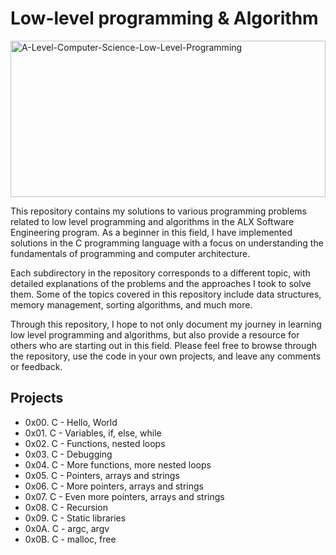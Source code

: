# Low-level programming & Algorithm

<a href="https://ibb.co/jHphhwh"><img src="https://i.ibb.co/7b9vvpv/A-Level-Computer-Science-Low-Level-Programming.webp" alt="A-Level-Computer-Science-Low-Level-Programming" width="100%" height="250px" border="0"></a>

This repository contains my solutions to various programming problems related to low level programming and algorithms in the ALX Software Engineering program. As a beginner in this field, I have implemented solutions in the C programming language with a focus on understanding the fundamentals of programming and computer architecture.

Each subdirectory in the repository corresponds to a different topic, with detailed explanations of the problems and the approaches I took to solve them. Some of the topics covered in this repository include data structures, memory management, sorting algorithms, and much more.

Through this repository, I hope to not only document my journey in learning low level programming and algorithms, but also provide a resource for others who are starting out in this field. Please feel free to browse through the repository, use the code in your own projects, and leave any comments or feedback.

## Projects

- 0x00. C - Hello, World
- 0x01. C - Variables, if, else, while
- 0x02. C - Functions, nested loops
- 0x03. C - Debugging
- 0x04. C - More functions, more nested loops
- 0x05. C - Pointers, arrays and strings
- 0x06. C - More pointers, arrays and strings
- 0x07. C - Even more pointers, arrays and strings
- 0x08. C - Recursion
- 0x09. C - Static libraries
- 0x0A. C - argc, argv
- 0x0B. C - malloc, free
